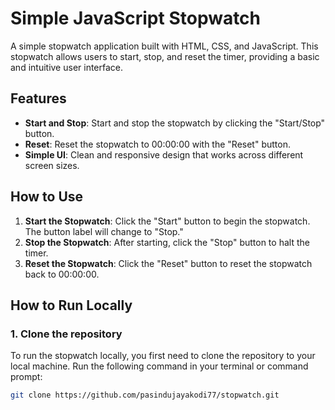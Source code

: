 # Simple JavaScript Stopwatch

A simple stopwatch application built with HTML, CSS, and JavaScript. This stopwatch allows users to start, stop, and reset the timer, providing a basic and intuitive user interface.

## Features

- **Start and Stop**: Start and stop the stopwatch by clicking the "Start/Stop" button.
- **Reset**: Reset the stopwatch to 00:00:00 with the "Reset" button.
- **Simple UI**: Clean and responsive design that works across different screen sizes.

## How to Use

1. **Start the Stopwatch**: Click the "Start" button to begin the stopwatch. The button label will change to "Stop."
2. **Stop the Stopwatch**: After starting, click the "Stop" button to halt the timer.
3. **Reset the Stopwatch**: Click the "Reset" button to reset the stopwatch back to 00:00:00.

## How to Run Locally

### 1. Clone the repository

To run the stopwatch locally, you first need to clone the repository to your local machine. Run the following command in your terminal or command prompt:

```bash
git clone https://github.com/pasindujayakodi77/stopwatch.git
